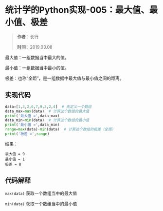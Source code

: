 # 统计学的Python实现-005：最大值、最小值、极差

> **作者**：长行
>
> **时间**：2019.03.08

最大值：一组数据当中最大的值。

最小值：一组数据当中最小的值。

极差：也称“全距”，是一组数据中最大值与最小值之间的距离。

## 实现代码

```python
data=[1,3,2,6,7,9,3,2,4]  # 先定义一个数组
data_max=max(data)  # 计算这个数组的最大值
print('最大值 =',data_max)
data_min=min(data)  # 计算这个数组的最小值
print('最小值 =',data_min)
range=max(data)-min(data)  # 计算这个数组的极差（全距）
print('极差 =',range)
```

结果：

```
最大值 = 9
最小值 = 1
极差 = 8
```

## 代码解释

```max(data)``` 获取一个数组当中的最大值

```min(data)``` 获取一个数组当中的最小值

